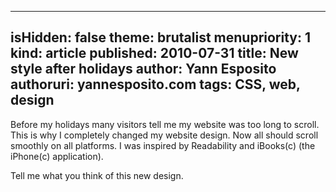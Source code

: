 -----
isHidden:       false
theme: brutalist
menupriority:   1
kind:           article
published: 2010-07-31
title: New style after holidays
author: Yann Esposito
authoruri: yannesposito.com
tags:  CSS, web, design
-----

Before my holidays many visitors tell me my website was too long to scroll.
This is why I completely changed my website design.
Now all should scroll smoothly on all platforms.
I was inspired by Readability and iBooks(c) (the iPhone(c) application).

Tell me what you think of this new design.

